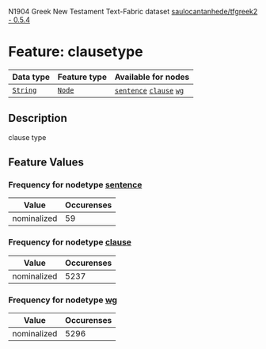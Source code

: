 N1904 Greek New Testament Text-Fabric dataset [saulocantanhede/tfgreek2 - 0.5.4](https://github.com/saulocantanhede/tfgreek2)
# Feature: clausetype
Data type|Feature type|Available for nodes
---|---|---
[`String`](featurebydatatype.md#string)|[`Node`](featurebytype.md#node)| [`sentence`](featurebynodetype.md#sentence)  [`clause`](featurebynodetype.md#clause)  [`wg`](featurebynodetype.md#wg) 
## Description
clause type
## Feature Values
### Frequency for nodetype [sentence](featurebynodetype.md#sentence)
Value|Occurenses
---|---
nominalized|59
### Frequency for nodetype [clause](featurebynodetype.md#clause)
Value|Occurenses
---|---
nominalized|5237
### Frequency for nodetype [wg](featurebynodetype.md#wg)
Value|Occurenses
---|---
nominalized|5296
